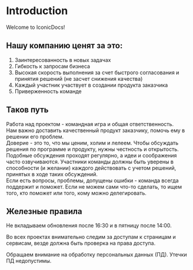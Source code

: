 # Introduction
 
Welcome to IconicDocs!

## Нашу компанию ценят за это:

1. Заинтересованность в новых задачах
2. Гибкость к запросам бизнеса
3. Высокая скорость выполнения за счет быстрого согласования и принятия решений (не засчет снижения качества)
4. Каждый участник участвует в создании продукта заказчика
5. Приверженность команде

## Таков путь

Работа над проектом - командная игра и общая ответственность.  
Нам важно доставить качественный продукт заказчику, помочь ему в решении его проблем.  
Доверие - это то, что мы ценим, холим и лелеем.
Чтобы обсуждать решения по программе и продукту, нужны честность и открытость. Подобные обсуждения проходят регулярно, а идеи и соображения часто озвучиваются. Участники команды должны быть уверены в способности (и желании) каждого действовать с учетом решений, принятых в ходе таких обсуждений.  
Если есть вопросы, проблемы, допущены ошибки - команда всегда поддержит и поможет.
Если не можем сами что-то сделать, то ищем того, кто поможет или того, кому можно делегировать.  

## Железные правила

Не вкладываем обновления после 16:30 и в пятницу после 14:00.  

Во всех проектах внимательно следим за доступам к страницам и сервисам, везде должна быть проверка на права доступа.

Обращаем внимание на обработку персональных данных (ПД). Утечки ПД недопустимы.
